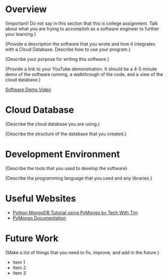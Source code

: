 # Overview

{Important!  Do not say in this section that this is college assignment.  Talk about what you are trying to accomplish as a software engineer to further your learning.}

{Provide a description the software that you wrote and how it integrates with a Cloud Database.  Describe how to use your program.}

{Describe your purpose for writing this software.}

{Provide a link to your YouTube demonstration.  It should be a 4-5 minute demo of the software running, a walkthrough of the code, and a view of the cloud database.}

[Software Demo Video](http://youtube.link.goes.here)

# Cloud Database

{Describe the cloud database you are using.}

{Describe the structure of the database that you created.}

# Development Environment

{Describe the tools that you used to develop the software}

{Describe the programming language that you used and any libraries.}

# Useful Websites

* [Python MongoDB Tutorial using PyMongo by Tech With Tim](https://www.youtube.com/watch?v=rE_bJl2GAY8&list=LL&index=1)
* [PyMongo Documentation](https://pymongo.readthedocs.io/en/stable/tutorial.html)

# Future Work

{Make a list of things that you need to fix, improve, and add in the future.}
* Item 1
* Item 2
* Item 3